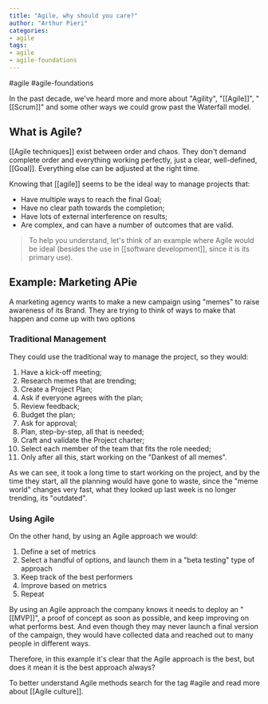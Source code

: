 ```yaml
---
title: "Agile, why should you care?"
author: "Arthur Pieri"
categories:
- agile
tags: 
- agile
- agile-foundations
---
```

#agile #agile-foundations

In the past decade, we've heard more and more about "Agility", "[[Agile]]", "[[Scrum]]" and some other ways we could grow past the Waterfall model.

## What is Agile?

[[Agile techniques]] exist between order and chaos. They don't demand complete order and everything working perfectly, just a clear, well-defined, [[Goal]]. Everything else can be adjusted at the right time.

Knowing that [[agile]] seems to be the ideal way to manage projects that:

- Have multiple ways to reach the final Goal;
- Have no clear path towards the completion;
- Have lots of external interference on results;
- Are complex, and can have a number of outcomes that are valid.

> To help you understand, let's think of an example where Agile would be ideal (besides the use in [[software development]], since it is its primary use).

## Example: Marketing APie

A marketing agency wants to make a new campaign using "memes" to raise awareness of its Brand. They are trying to think of ways to make that happen and come up with two options

### Traditional Management

They could use the traditional way to manage the project, so they would:

1. Have a kick-off meeting;
2. Research memes that are trending;
3. Create a Project Plan;
4. Ask if everyone agrees with the plan;
5. Review feedback;
6. Budget the plan;
7. Ask for approval;
8. Plan, step-by-step, all that is needed;
9. Craft and validate the Project charter;
10. Select each member of the team that fits the role needed;
11. Only after all this, start working on the "Dankest of all memes".

As we can see, it took a long time to start working on the project, and by the time they start, all the planning would have gone to waste, since the "meme world" changes very fast, what they looked up last week is no longer trending, its "outdated".

### Using Agile

On the other hand, by using an Agile approach we would:

1. Define a set of metrics
2. Select a handful of options, and launch them in a "beta testing" type of approach
3. Keep track of the best performers
4. Improve based on metrics
5. Repeat

By using an Agile approach the company knows it needs to deploy an "[[MVP]]", a proof of concept as soon as possible, and keep improving on what performs best. And even though they may never launch a final version of the campaign, they would have collected data and reached out to many people in different ways.

Therefore, in this example it's clear that the Agile approach is the best, but does it mean it is the best approach always?

To better understand Agile methods search for the tag #agile and read more about [[Agile culture]].
